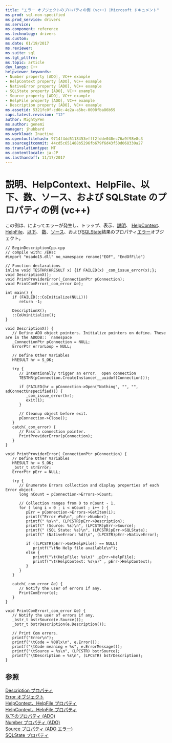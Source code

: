 ```yaml
---
title: "エラー オブジェクトのプロパティの例 (vc++) |Microsoft ドキュメント"
ms.prod: sql-non-specified
ms.prod_service: drivers
ms.service: 
ms.component: reference
ms.technology: drivers
ms.custom: 
ms.date: 01/19/2017
ms.reviewer: 
ms.suite: sql
ms.tgt_pltfrm: 
ms.topic: article
dev_langs: C++
helpviewer_keywords:
- Number property [ADO], VC++ example
- HelpContext property [ADO], VC++ example
- NativeError property [ADO], VC++ example
- SQLState property [ADO], VC++ example
- Source property [ADO], VC++ example
- HelpFile property [ADO], VC++ example
- Description property [ADO], VC++ example
ms.assetid: 5321fc0f-cd0c-4e2a-a5bc-0008fba86b59
caps.latest.revision: "12"
author: MightyPen
ms.author: genemi
manager: jhubbard
ms.workload: Inactive
ms.openlocfilehash: 9714f4dd5118453efff2fdde040ec76a9f98e8c3
ms.sourcegitcommit: 44cd5c651488b5296fb679f6d43f50d068339a27
ms.translationtype: MT
ms.contentlocale: ja-JP
ms.lasthandoff: 11/17/2017
---
```

# <a name="description-helpcontext-helpfile-nativeerror-number-source-and-sqlstate-properties-example-vc"></a>説明、HelpContext、HelpFile、以下、数、ソース、および SQLState のプロパティの例 (vc++)
この例は、によってエラーが発生し、トラップ、表示、[説明](../../../ado/reference/ado-api/description-property.md)、 [HelpContext](../../../ado/reference/ado-api/helpcontext-helpfile-properties.md)、 [HelpFile](../../../ado/reference/ado-api/helpcontext-helpfile-properties.md)、[以下](../../../ado/reference/ado-api/nativeerror-property-ado.md)、 [数](../../../ado/reference/ado-api/number-property-ado.md)、[ソース](../../../ado/reference/ado-api/source-property-ado-error.md)、および[SQLState](../../../ado/reference/ado-api/sqlstate-property.md)結果のプロパティ[エラー](../../../ado/reference/ado-api/error-object.md)オブジェクト。  
  
```  
// BeginDescriptionCpp.cpp  
// compile with: /EHsc  
#import "msado15.dll" no_namespace rename("EOF", "EndOfFile")  
  
// Function declarations  
inline void TESTHR(HRESULT x) {if FAILED(x) _com_issue_error(x);};  
void DescriptionX();  
void PrintProviderError(_ConnectionPtr pConnection);  
void PrintComError(_com_error &e);  
  
int main() {  
   if (FAILED(::CoInitialize(NULL)))  
      return -1;  
  
   DescriptionX();  
   ::CoUninitialize();  
}  
  
void DescriptionX() {  
   // Define ADO object pointers. Initialize pointers on define. These are in the ADODB::  namespace  
   _ConnectionPtr pConnection = NULL;  
   ErrorPtr errorLoop = NULL;  
  
   // Define Other Variables  
   HRESULT hr = S_OK;  
  
   try {  
      // Intentionally trigger an error.  open connection  
      TESTHR(pConnection.CreateInstance(__uuidof(Connection)));  
  
      if (FAILED(hr = pConnection->Open("Nothing", "", "", adConnectUnspecified))) {  
         _com_issue_error(hr);  
         exit(1);  
      }  
  
      // Cleanup object before exit.  
      pConnection->Close();  
   }  
   catch(_com_error) {  
      // Pass a connection pointer.  
      PrintProviderError(pConnection);  
   }  
}  
  
void PrintProviderError(_ConnectionPtr pConnection) {  
   // Define Other Variables  
   HRESULT hr = S_OK;  
   _bstr_t strError;  
   ErrorPtr pErr = NULL;  
  
   try {  
      // Enumerate Errors collection and display properties of each Error object.  
      long nCount = pConnection->Errors->Count;  
  
      // Collection ranges from 0 to nCount - 1.  
      for ( long i = 0 ; i < nCount ; i++ ) {  
         pErr = pConnection->Errors->GetItem(i);  
         printf("Error #%d\n", pErr->Number);  
         printf(" %s\n", (LPCSTR)pErr->Description);  
         printf(" (Source: %s)\n", (LPCSTR)pErr->Source);  
         printf(" (SQL State: %s)\n", (LPCSTR)pErr->SQLState);  
         printf(" (NativeError: %d)\n", (LPCSTR)pErr->NativeError);  
  
         if ((LPCSTR)pErr->GetHelpFile() == NULL)  
            printf("\tNo Help file available\n");  
         else {  
            printf("\t(HelpFile: %s\n)" ,pErr->HelpFile);  
            printf("\t(HelpContext: %s\n)" , pErr->HelpContext);  
         }  
      }  
   }  
  
   catch(_com_error &e) {  
      // Notify the user of errors if any.  
      PrintComError(e);  
   }  
}  
  
void PrintComError(_com_error &e) {  
   // Notify the user of errors if any.  
   _bstr_t bstrSource(e.Source());  
   _bstr_t bstrDescription(e.Description());  
  
   // Print Com errors.  
   printf("Error\n");  
   printf("\tCode = %08lx\n", e.Error());  
   printf("\tCode meaning = %s", e.ErrorMessage());  
   printf("\tSource = %s\n", (LPCSTR) bstrSource);  
   printf("\tDescription = %s\n", (LPCSTR) bstrDescription);  
}  
```  
  
## <a name="see-also"></a>参照  
 [Description プロパティ](../../../ado/reference/ado-api/description-property.md)   
 [Error オブジェクト](../../../ado/reference/ado-api/error-object.md)   
 [HelpContext、HelpFile プロパティ](../../../ado/reference/ado-api/helpcontext-helpfile-properties.md)   
 [HelpContext、HelpFile プロパティ](../../../ado/reference/ado-api/helpcontext-helpfile-properties.md)   
 [以下のプロパティ (ADO)](../../../ado/reference/ado-api/nativeerror-property-ado.md)   
 [Number プロパティ (ADO)](../../../ado/reference/ado-api/number-property-ado.md)   
 [Source プロパティ (ADO エラー)](../../../ado/reference/ado-api/source-property-ado-error.md)   
 [SQLState プロパティ](../../../ado/reference/ado-api/sqlstate-property.md)

